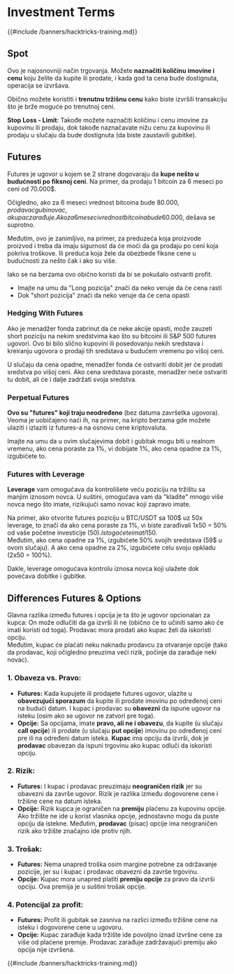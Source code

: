 # Investment Terms

{{#include /banners/hacktricks-training.md}}

## Spot

Ovo je najosnovniji način trgovanja. Možete **naznačiti količinu imovine i cenu** koju želite da kupite ili prodate, i kada god ta cena bude dostignuta, operacija se izvršava.

Obično možete koristiti i **trenutnu tržišnu cenu** kako biste izvršili transakciju što je brže moguće po trenutnoj ceni.

**Stop Loss - Limit**: Takođe možete naznačiti količinu i cenu imovine za kupovinu ili prodaju, dok takođe naznačavate nižu cenu za kupovinu ili prodaju u slučaju da bude dostignuta (da biste zaustavili gubitke).

## Futures

Futures je ugovor u kojem se 2 strane dogovaraju da **kupe nešto u budućnosti po fiksnoj ceni**. Na primer, da prodaju 1 bitcoin za 6 meseci po ceni od 70.000$.

Očigledno, ako za 6 meseci vrednost bitcoina bude 80.000$, prodavac gubi novac, a kupac zarađuje. Ako za 6 meseci vrednost bitcoina bude 60.000$, dešava se suprotno.

Međutim, ovo je zanimljivo, na primer, za preduzeća koja proizvode proizvod i treba da imaju sigurnost da će moći da ga prodaju po ceni koja pokriva troškove. Ili preduća koja žele da obezbede fiksne cene u budućnosti za nešto čak i ako su više.

Iako se na berzama ovo obično koristi da bi se pokušalo ostvariti profit.

* Imajte na umu da "Long pozicija" znači da neko veruje da će cena rasti
* Dok "short pozicija" znači da neko veruje da će cena opasti

### Hedging With Futures <a href="#mntl-sc-block_7-0" id="mntl-sc-block_7-0"></a>

Ako je menadžer fonda zabrinut da će neke akcije opasti, može zauzeti short poziciju na nekim sredstvima kao što su bitcoini ili S&P 500 futures ugovori. Ovo bi bilo slično kupovini ili posedovanju nekih sredstava i kreiranju ugovora o prodaji tih sredstava u budućem vremenu po višoj ceni.

U slučaju da cena opadne, menadžer fonda će ostvariti dobit jer će prodati sredstva po višoj ceni. Ako cena sredstava poraste, menadžer neće ostvariti tu dobit, ali će i dalje zadržati svoja sredstva.

### Perpetual Futures

**Ovo su "futures" koji traju neodređeno** (bez datuma završetka ugovora). Veoma je uobičajeno naći ih, na primer, na kripto berzama gde možete ulaziti i izlaziti iz futures-a na osnovu cene kriptovaluta.

Imajte na umu da u ovim slučajevima dobit i gubitak mogu biti u realnom vremenu, ako cena poraste za 1%, vi dobijate 1%, ako cena opadne za 1%, izgubićete to.

### Futures with Leverage

**Leverage** vam omogućava da kontrolišete veću poziciju na tržištu sa manjim iznosom novca. U suštini, omogućava vam da "kladite" mnogo više novca nego što imate, rizikujući samo novac koji zapravo imate.

Na primer, ako otvorite futures poziciju u BTC/USDT sa 100$ uz 50x leverage, to znači da ako cena poraste za 1%, vi biste zarađivali 1x50 = 50% od vaše početne investicije (50$). I stoga ćete imati 150$.\
Međutim, ako cena opadne za 1%, izgubićete 50% svojih sredstava (59$ u ovom slučaju). A ako cena opadne za 2%, izgubićete celu svoju opkladu (2x50 = 100%).

Dakle, leverage omogućava kontrolu iznosa novca koji ulažete dok povećava dobitke i gubitke.

## Differences Futures & Options

Glavna razlika između futures i opcija je ta što je ugovor opcionalan za kupca: On može odlučiti da ga izvrši ili ne (obično će to učiniti samo ako će imati koristi od toga). Prodavac mora prodati ako kupac želi da iskoristi opciju.\
Međutim, kupac će plaćati neku naknadu prodavcu za otvaranje opcije (tako da prodavac, koji očigledno preuzima veći rizik, počinje da zarađuje neki novac).

### 1. **Obaveza vs. Pravo:**

* **Futures:** Kada kupujete ili prodajete futures ugovor, ulazite u **obavezujući sporazum** da kupite ili prodate imovinu po određenoj ceni na budući datum. I kupac i prodavac su **obavezni** da ispune ugovor na isteku (osim ako se ugovor ne zatvori pre toga).
* **Opcije:** Sa opcijama, imate **pravo, ali ne i obavezu**, da kupite (u slučaju **call opcije**) ili prodate (u slučaju **put opcije**) imovinu po određenoj ceni pre ili na određeni datum isteka. **Kupac** ima opciju da izvrši, dok je **prodavac** obavezan da ispuni trgovinu ako kupac odluči da iskoristi opciju.

### 2. **Rizik:**

* **Futures:** I kupac i prodavac preuzimaju **neograničen rizik** jer su obavezni da završe ugovor. Rizik je razlika između dogovorene cene i tržišne cene na datum isteka.
* **Opcije:** Rizik kupca je ograničen na **premiju** plaćenu za kupovinu opcije. Ako tržište ne ide u korist vlasnika opcije, jednostavno mogu da puste opciju da istekne. Međutim, **prodavac** (pisac) opcije ima neograničen rizik ako tržište značajno ide protiv njih.

### 3. **Trošak:**

* **Futures:** Nema unapred troška osim margine potrebne za održavanje pozicije, jer su i kupac i prodavac obavezni da završe trgovinu.
* **Opcije:** Kupac mora unapred platiti **premiju opcije** za pravo da izvrši opciju. Ova premija je u suštini trošak opcije.

### 4. **Potencijal za profit:**

* **Futures:** Profit ili gubitak se zasniva na razlici između tržišne cene na isteku i dogovorene cene u ugovoru.
* **Opcije:** Kupac zarađuje kada tržište ide povoljno iznad izvršne cene za više od plaćene premije. Prodavac zarađuje zadržavajući premiju ako opcija nije izvršena.

{{#include /banners/hacktricks-training.md}}
